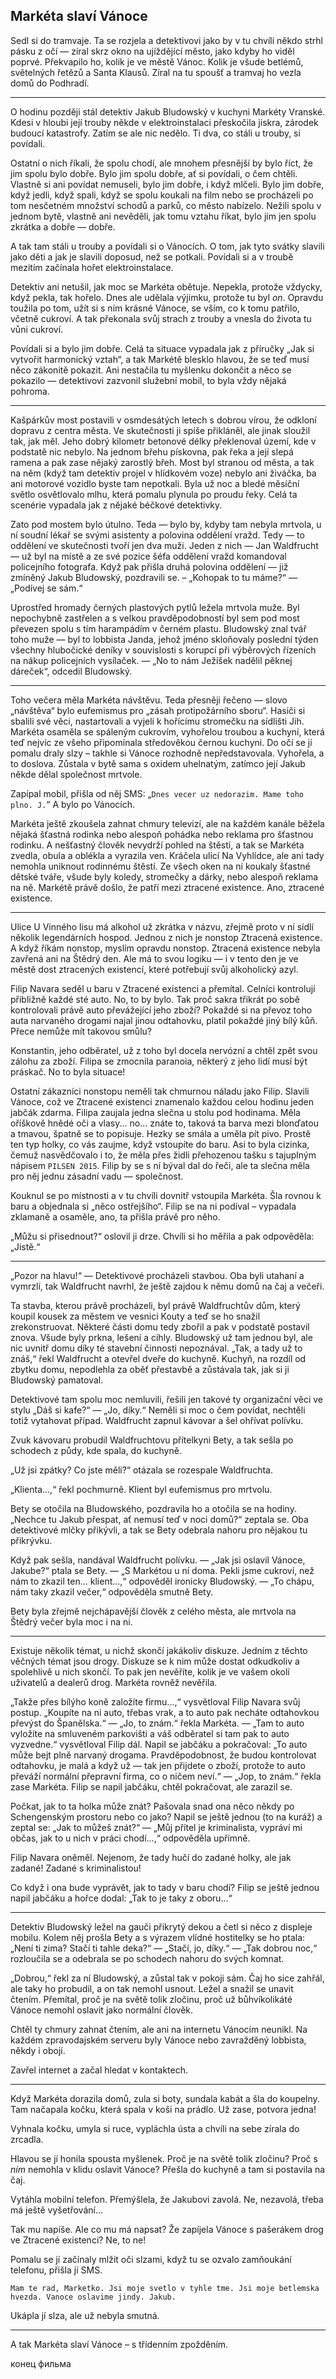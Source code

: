## Markéta slaví Vánoce

Sedl si do tramvaje. Ta se rozjela a detektivovi jako by v tu chvíli
někdo strhl pásku z očí — zíral skrz okno na ujíždějící město, jako
kdyby ho viděl poprvé. Překvapilo ho, kolik je ve městě Vánoc. Kolik je
všude betlémů, světelných řetězů a Santa Klausů. Zíral na tu spoušť
a tramvaj ho vezla domů do Podhradí.

---

O hodinu později stál detektiv
Jakub Bludowský v kuchyni Markéty Vranské. Kdesi v hloubi její trouby
někde v elektroinstalaci přeskočila jiskra, zárodek budoucí katastrofy.
Zatím se ale nic nedělo. Ti dva, co stáli u trouby, si povídali.

Ostatní o nich říkali, že spolu chodí, ale mnohem přesnější by bylo
říct, že jim spolu bylo dobře. Bylo jim spolu dobře, ať si povídali,
o čem chtěli. Vlastně si ani povídat nemuseli, bylo jim dobře, i když
mlčeli. Bylo jim dobře, když jedli, když spali, když se spolu koukali na
film nebo se procházeli po tom nesčetném množství schodů a parků, co
město nabízelo. Nežili spolu v jednom bytě, vlastně ani nevěděli, jak
tomu vztahu říkat, bylo jim jen spolu zkrátka a dobře — dobře.

A tak tam stáli u trouby a povídali si o Vánocích. O tom, jak tyto
svátky slavili jako děti a jak je slavili doposud, než se potkali.
Povídali si a v troubě mezitím začínala hořet elektroinstalace.

Detektiv ani netušil, jak moc se Markéta obětuje. Nepekla, protože
vždycky, když pekla, tak hořelo. Dnes ale udělala výjimku, protože tu
byl *on*. Opravdu toužila po tom, užít si s ním krásné Vánoce, se vším, co
k tomu patřilo, včetně cukroví. A tak překonala svůj strach z trouby
a vnesla do života tu vůni cukroví.

Povídali si a bylo jim dobře. Celá ta situace vypadala jak z příručky
„Jak si vytvořit harmonický vztah“, a tak Markétě blesklo hlavou, že se
teď musí něco zákonitě pokazit. Ani nestačila tu myšlenku dokončit
a něco se pokazilo — detektivovi zazvonil služební mobil, to byla vždy
nějaká pohroma.

---

Kašpárkův most postavili v osmdesátých letech s dobrou
vírou, že odkloní dopravu z centra města. Ve skutečnosti ji spíše
přikláněl, ale jinak sloužil tak, jak měl. Jeho dobrý kilometr betonové
délky překlenoval území, kde v podstatě nic nebylo. Na jednom břehu
pískovna, pak řeka a její slepá ramena a pak zase nějaký zarostlý břeh.
Most byl stranou od města, a tak na něm (když tam detektiv
projel v hlídkovém voze) nebylo ani živáčka, ba ani motorové vozidlo
byste tam nepotkali. Byla už noc a bledé měsíční světlo osvětlovalo
mlhu, která pomalu plynula po proudu řeky. Celá ta scenérie vypadala jak
z nějaké béčkové detektivky.

Zato pod mostem bylo útulno. Teda — bylo by, kdyby tam nebyla mrtvola,
u ní soudní lékař se svými asistenty a polovina oddělení vražd.
Tedy — to oddělení ve skutečnosti tvoří jen dva
muži. Jeden z nich — Jan Waldfrucht — už byl na místě a ze své pozice
šéfa oddělení vražd komandoval policejního fotografa. Když pak přišla
druhá polovina oddělení — již zmíněný Jakub Bludowský, pozdravili se. –
„Kohopak to tu máme?“ — „Podívej se sám.“

Uprostřed hromady černých plastových pytlů ležela mrtvola muže. Byl
nepochybně zastřelen a s velkou pravděpodobností byl sem pod most
převezen spolu s tím harampádím v černém plastu. Bludowský znal tvář
toho muže — byl to lobbista Janda, jehož jméno skloňovaly poslední týden
všechny hlubočické deníky v souvislosti s korupcí při výběrových
řízeních na nákup policejních vysílaček. — „No to nám Ježíšek nadělil
pěknej dáreček“, odcedil Bludowský.

---

Toho večera měla Markéta návštěvu.
Teda přesněji řečeno — slovo „návštěva“ bylo eufemismus pro „zásah
protipožárního sboru“. Hasiči si sbalili své věci, nastartovali a vyjeli
k hořícímu stromečku na sídlišti Jih. Markéta osaměla se spáleným
cukrovím, vyhořelou troubou a kuchyní, která teď nejvíc ze všeho
připomínala středověkou černou kuchyni. Do očí se jí pomalu draly slzy –
takhle si Vánoce rozhodně nepředstavovala. Vyhořela, a to doslova.
Zůstala v bytě sama s oxidem uhelnatým, zatímco její Jakub někde dělal
společnost mrtvole.

Zapípal mobil, přišla od něj SMS: „`Dnes vecer uz nedorazim. Mame toho
plno. J.`“ A bylo po Vánocích.

Markéta ještě zkoušela zahnat chmury televizí, ale na každém kanále
běžela nějaká šťastná rodinka nebo alespoň pohádka nebo reklama pro
šťastnou rodinku. A nešťastný člověk nevydrží pohled na štěstí, a tak se
Markéta zvedla, obula a oblékla a vyrazila ven. Kráčela ulicí Na
Vyhlídce, ale ani tady nemohla uniknout rodinnému štěstí. Ze všech oken
na ni koukaly šťastné dětské tváře, všude byly koledy, stromečky
a dárky, nebo alespoň reklama na ně. Markétě právě došlo, že patří mezi
ztracené existence. Ano, ztracené existence.

---

Ulice U Vinného lisu má
alkohol už zkrátka v názvu, zřejmě proto v ní sídlí několik legendárních
hospod. Jednou z nich je nonstop Ztracená existence. A když říkám
nonstop, myslím opravdu nonstop. Ztracená existence nebyla zavřená ani
na Štědrý den. Ale má to svou logiku — i v tento den je ve městě dost
ztracených existencí, které potřebují svůj alkoholický azyl.

Filip Navara seděl u baru v Ztracené existenci a přemítal. Celníci
kontrolují přibližně každé sté auto. No, to by bylo. Tak proč sakra
třikrát po sobě kontrolovali právě auto převážející jeho zboží? Pokaždé
si na převoz toho auta narvaného drogami najal jinou odtahovku, platil
pokaždé jiný bílý kůň. Přece nemůže mít takovou smůlu?

Konstantin, jeho odběratel, už z toho byl docela nervózní a chtěl zpět
svou zálohu za zboží. Filipa se zmocnila paranoia, některý z jeho lidí
musí být práskač. No to byla situace!

Ostatní zákazníci nonstopu neměli tak chmurnou náladu jako Filip.
Slavili Vánoce, což ve Ztracené existenci znamenalo každou celou hodinu
jeden jabčák zdarma. Filipa zaujala jedna slečna u stolu pod hodinama.
Měla oříškově hnědé oči a vlasy... no... znáte to, taková ta barva mezi
blonďatou a tmavou, špatně se to popisuje. Hezky se smála a uměla pít
pivo. Prostě ten typ holky, co vás zaujme, když vstoupíte do baru. Asi
to byla cizinka, čemuž nasvědčovalo i to, že měla přes židli přehozenou
tašku s tajuplným nápisem `PILSEN 2015`. Filip by se s ní býval dal do
řeči, ale ta slečna měla pro něj jednu zásadní vadu — společnost.

Kouknul se po místnosti a v tu chvíli dovnitř vstoupila Markéta. Šla
rovnou k baru a objednala si „něco ostřejšího“. Filip se na ni podíval –
vypadala zklamaně a osaměle, ano, ta přišla právě pro něho.

„Můžu si přisednout?“ oslovil ji drze. Chvíli si ho měřila a pak
odpověděla: „Jistě.“

---

„Pozor na hlavu!“ — Detektivové procházeli stavbou.
Oba byli utahaní a vymrzlí, tak Waldfrucht navrhl, že ještě zajdou
k němu domů na čaj a večeři.

Ta stavba, kterou právě procházeli, byl právě Waldfruchtův dům, který
koupil kousek za městem ve vesnici Kouty a teď se ho snažil
zrekonstruovat. Některé části domu tedy zbořil a pak v podstatě postavil
znova. Všude byly prkna, lešení a cihly. Bludowský už tam jednou byl,
ale nic uvnitř domu díky té stavební činnosti nepoznával. „Tak, a tady
už to znáš,“ řekl Waldfrucht a otevřel dveře do kuchyně. Kuchyň,
na rozdíl od zbytku domu, nepodlehla za oběť přestavbě a zůstávala tak,
jak si ji Bludowský pamatoval.

Detektivové tam spolu moc nemluvili, řešili jen takové ty organizační
věci ve stylu „Dáš si kafe?“ — „Jo, díky.“ Neměli si moc o čem povídat,
nechtěli totiž vytahovat případ. Waldfrucht zapnul kávovar a šel ohřívat
polívku.

Zvuk kávovaru probudil Waldfruchtovu přítelkyni Bety, a tak sešla po
schodech z půdy, kde spala, do kuchyně.

„Už jsi zpátky? Co jste měli?“ otázala se rozespale Waldfruchta.

„Klienta...,“ řekl pochmurně. Klient byl eufemismus pro mrtvolu.

Bety se otočila na Bludowského, pozdravila ho a otočila se na hodiny.
„Nechce tu Jakub přespat, ať nemusí teď v noci domů?“ zeptala se. Oba
detektivové mlčky přikývli, a tak se Bety odebrala nahoru pro nějakou tu
přikrývku.

Když pak sešla, nandával Waldfrucht polívku. — „Jak jsi oslavil Vánoce,
Jakube?“ ptala se Bety. — „S Markétou u ní doma. Pekli jsme cukroví, než
nám to zkazil ten... klient...,“ odpověděl ironicky Bludowský. — „To
chápu, nám taky zkazil večer,“ odpověděla smutně Bety.

Bety byla zřejmě nejchápavější člověk z celého města, ale mrtvola na
Štědrý večer byla moc i na ni.

---

Existuje několik témat, u nichž skončí
jakákoliv diskuze. Jedním z těchto věčných témat jsou drogy. Diskuze se
k nim může dostat odkudkoliv a spolehlivě u nich skončí. To pak jen
nevěříte, kolik je ve vašem okolí uživatelů a dealerů drog. Markéta
rovněž nevěřila.

„Takže přes bílýho koně založíte firmu...,“ vysvětloval Filip Navara svůj
postup. „Koupíte na ni auto, třebas vrak, a to auto pak necháte
odtahovkou převýst do Španělska.“ — „Jo, to znám.“ řekla Markéta. — „Tam
to auto vyložíte na smluveném parkovišti a váš odběratel si tam pak to
auto vyzvedne.“ vysvětloval Filip dál. Napil se jabčáku a pokračoval:
„To auto může bejt plně narvaný drogama. Pravděpodobnost, že budou
kontrolovat odtahovku, je malá a když už — tak jen přijdete o zboží,
protože to auto převáží normální přepravní firma, co o ničem neví.“ —
„Jop, to znám.“ řekla zase Markéta. Filip se napil jabčáku, chtěl
pokračovat, ale zarazil se.

Počkat, jak to ta holka může znát? Pašovala snad ona něco někdy po
Schengenským prostoru nebo co jako? Napil se ještě jednou (to na kuráž)
a zeptal se: „Jak to můžeš znát?“ — „Můj přítel je kriminalista, vypráví
mi občas, jak to u nich v práci chodí...,“ odpověděla upřímně.

Filip Navara oněměl. Nejenom, že tady hučí do zadané holky, ale jak
zadané! Zadané s kriminalistou!

Co když i ona bude vyprávět, jak to tady v baru chodí? Filip se ještě
jednou napil jabčáku a hořce dodal: „Tak to je taky z oboru...“

---

Detektiv Bludowský ležel na gauči přikrytý dekou a četl si něco
z displeje mobilu. Kolem něj prošla Bety a s výrazem vlídné hostitelky
se ho ptala: „Není ti zima? Stačí ti tahle deka?“ — „Stačí, jo, díky.“ —
„Tak dobrou noc,“ rozloučila se a odebrala se po schodech nahoru do
svých komnat.

„Dobrou,“ řekl za ní Bludowský, a zůstal tak v pokoji sám. Čaj ho sice
zahřál, ale taky ho probudil, a on tak nemohl usnout. Ležel a snažil se
unavit čtením. Přemítal, proč je na světě tolik zločinu, proč už
bůhvíkolikáté Vánoce nemohl oslavit jako normální člověk.

Chtěl ty chmury zahnat čtením, ale ani na internetu Vánocím neunikl. Na
každém zpravodajském serveru byly Vánoce nebo zavražděný lobbista, někdy
i obojí.

Zavřel internet a začal hledat v kontaktech.

---

Když Markéta dorazila domů,
zula si boty, sundala kabát a šla do koupelny. Tam načapala kočku, která
spala v koši na prádlo. Už zase, potvora jedna!

Vyhnala kočku, umyla si ruce, vypláchla ústa a chvíli na sebe zírala do
zrcadla.

Hlavou se jí honila spousta myšlenek. Proč je na světě tolik zločinu?
Proč s *ním* nemohla v klidu oslavit Vánoce?
Přešla do kuchyně a tam si postavila na čaj.

Vytáhla mobilní telefon. Přemýšlela, že Jakubovi zavolá. Ne, nezavolá,
třeba má ještě vyšetřování...

Tak mu napíše. Ale co mu má napsat? Že zapíjela Vánoce s pašerákem drog
ve Ztracené existenci? Ne, to ne!

Pomalu se jí začínaly mlžit oči slzami, když tu se ozvalo zamňoukání
telefonu, přišla jí SMS.

	Mam te rad, Marketko. Jsi moje svetlo v tyhle tme. Jsi moje betlemska hvezda. Vanoce oslavime jindy. Jakub.

Ukápla jí slza, ale už nebyla smutná.

---

A tak Markéta slaví Vánoce –
s třídenním zpožděním.

конец фильма
